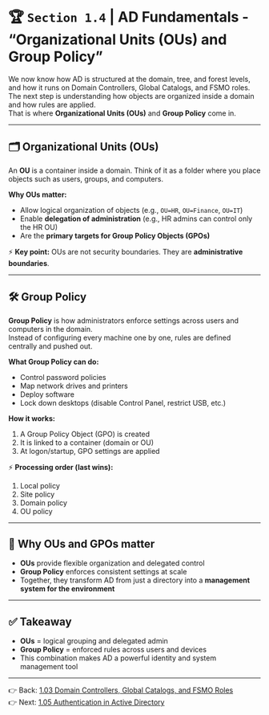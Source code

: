 # 🏆 `Section 1.4` | AD Fundamentals - **“Organizational Units (OUs) and Group Policy”**

We now know how AD is structured at the domain, tree, and forest levels, and how it runs on Domain Controllers, Global Catalogs, and FSMO roles.  
The next step is understanding how objects are organized inside a domain and how rules are applied.  
That is where **Organizational Units (OUs)** and **Group Policy** come in.

---

## 🗂️ Organizational Units (OUs)
An **OU** is a container inside a domain. Think of it as a folder where you place objects such as users, groups, and computers.  

**Why OUs matter:**  
- Allow logical organization of objects (e.g., `OU=HR`, `OU=Finance`, `OU=IT`)  
- Enable **delegation of administration** (e.g., HR admins can control only the HR OU)  
- Are the **primary targets for Group Policy Objects (GPOs)**  

⚡ **Key point:** OUs are not security boundaries. They are **administrative boundaries**.

---

## 🛠️ Group Policy
**Group Policy** is how administrators enforce settings across users and computers in the domain.  
Instead of configuring every machine one by one, rules are defined centrally and pushed out.

**What Group Policy can do:**  
- Control password policies  
- Map network drives and printers  
- Deploy software  
- Lock down desktops (disable Control Panel, restrict USB, etc.)  

**How it works:**  
1. A Group Policy Object (GPO) is created  
2. It is linked to a container (domain or OU)  
3. At logon/startup, GPO settings are applied  

⚡ **Processing order (last wins):**  
1. Local policy  
2. Site policy  
3. Domain policy  
4. OU policy  

---

## 🔑 Why OUs and GPOs matter
- **OUs** provide flexible organization and delegated control  
- **Group Policy** enforces consistent settings at scale  
- Together, they transform AD from just a directory into a **management system for the environment**

---

## ✅ Takeaway
- **OUs** = logical grouping and delegated admin  
- **Group Policy** = enforced rules across users and devices  
- This combination makes AD a powerful identity and system management tool  

---

👉 Back: [1.03 Domain Controllers, Global Catalogs, and FSMO Roles](./1.03-dcs-gc-fsmo.md)  
👉 Next: [1.05 Authentication in Active Directory](./1.05-authentication.md)

